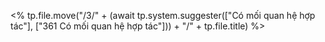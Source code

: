 <% tp.file.move("/3/" + (await tp.system.suggester(["Có mối quan hệ hợp tác"], ["361 Có mối quan hệ hợp tác"]))  + "/" + tp.file.title) %>